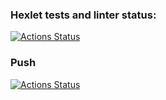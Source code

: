 ### Hexlet tests and linter status:
[![Actions Status](https://github.com/RashukUladzimir/devops-for-programmers-project-74/workflows/hexlet-check/badge.svg)](https://github.com/RashukUladzimir/devops-for-programmers-project-74/actions)

### Push
[![Actions Status](https://github.com/RashukUladzimir/devops-for-programmers-project-74/workflows/push/badge.svg)](https://github.com/RashukUladzimir/devops-for-programmers-project-74/actions)